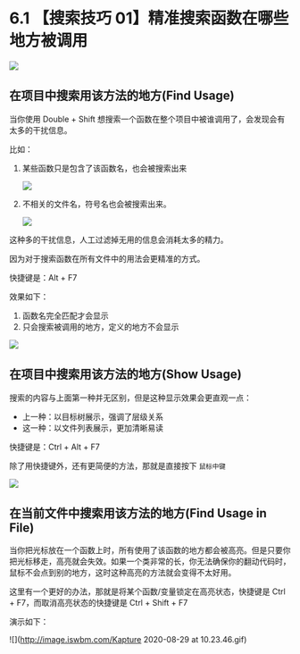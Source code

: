 # 6.1 【搜索技巧 01】精准搜索函数在哪些地方被调用

![](http://image.iswbm.com/20200804124133.png)

## 在项目中搜索用该方法的地方(Find Usage)

当你使用 Double + Shift 想搜索一个函数在整个项目中被谁调用了，会发现会有太多的干扰信息。

比如：

1. 某些函数只是包含了该函数名，也会被搜索出来

   ![](http://image.iswbm.com/image-20200829103541387.png)

2. 不相关的文件名，符号名也会被搜索出来。

   ![](http://image.iswbm.com/20200829103829.png)

这种多的干扰信息，人工过滤掉无用的信息会消耗太多的精力。

因为对于搜索函数在所有文件中的用法会更精准的方式。

快捷键是：Alt + F7 

效果如下：

1. 函数名完全匹配才会显示
2. 只会搜索被调用的地方，定义的地方不会显示

![](http://image.iswbm.com/20200829101407.png)



## 在项目中搜索用该方法的地方(Show Usage)

搜索的内容与上面第一种并无区别，但是这种显示效果会更直观一点：

- 上一种：以目标树展示，强调了层级关系
- 这一种：以文件列表展示，更加清晰易读

快捷键是：Ctrl + Alt  + F7

除了用快捷键外，还有更简便的方法，那就是直接按下 `鼠标中键`

![](http://image.iswbm.com/image-20200829104728451.png)

## 在当前文件中搜索用该方法的地方(Find Usage in File)

当你把光标放在一个函数上时，所有使用了该函数的地方都会被高亮。但是只要你把光标移走，高亮就会失效。如果一个类非常的长，你无法确保你的翻动代码时，鼠标不会点到别的地方，这时这种高亮的方法就会变得不太好用。

这里有一个更好的办法，那就是将某个函数/变量锁定在高亮状态，快捷键是 Ctrl + F7，而取消高亮状态的快捷键是 Ctrl + Shift + F7

演示如下：

![](http://image.iswbm.com/Kapture 2020-08-29 at 10.23.46.gif)



